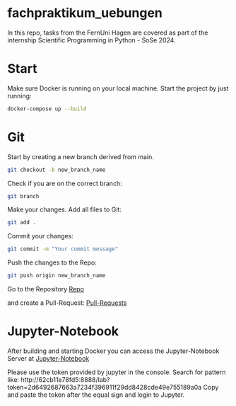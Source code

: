 # fachpraktikum_uebungen
In this repo, tasks from the FernUni Hagen are covered as part of the internship Scientific Programming in Python - SoSe 2024.

# Start
Make sure Docker is running on your local machine.
Start the project by just running:

```bash
docker-compose up --build
```

# Git
Start by creating a new branch derived from main.
```bash
git checkout -b new_branch_name
```
Check if you are on the correct branch:
```bash
git branch
```
Make your changes.
Add all files to Git:
```bash
git add .
```
Commit your changes:
```bash
git commit -m "Your commit message"
```
Push the changes to the Repo:
```bash
git push origin new_branch_name
```
Go to the Repository
[Repo](https://github.com/DanielLanghann/fachpraktikum_uebungen)

and create a Pull-Request:
[Pull-Requests](https://github.com/DanielLanghann/fachpraktikum_uebungen/pulls)

# Jupyter-Notebook
After building and starting Docker you can access the Jupyter-Notebook
Server at [Jupyter-Notebook](http://localhost:8888)

Please use the token provided by jupyter in the console. Search for pattern like: http://62cb11e78fd5:8888/lab?token=2d6492687663a7234f396911f29dd8428cde49e755189a0a
Copy and paste the token after the equal sign and login to Jupyter.